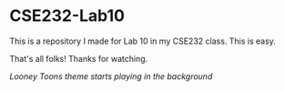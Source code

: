 # CSE232-Lab10

This is a repository I made for Lab 10 in my CSE232 class.
This is easy.

That's all folks!
Thanks for watching.

*Looney Toons theme starts playing in the background*
